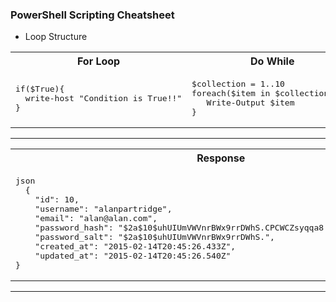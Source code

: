 ### PowerShell Scripting Cheatsheet

* Loop Structure

<table>
<tr><th>For Loop</th><th>Do While</th><th>ForEach Loop</th></tr>
<tr><td>
<pre>
if($True){
  write-host "Condition is True!!"
}
</pre>
  
</td><td>
<pre>
$collection = 1..10
foreach($item in $collection){   
   Write-Output $item
}
</pre>
  
</td><td>
<pre>
$collection = 1..10
foreach($item in $collection){   
   Write-Output $item
}
</pre>
</td></tr> </table>

---


<table>
<tr>
<th>
Response
</th>
</tr>

<tr>
<td>
<pre>
json
  {
    "id": 10,
    "username": "alanpartridge",
    "email": "alan@alan.com",
    "password_hash": "$2a$10$uhUIUmVWVnrBWx9rrDWhS.CPCWCZsyqqa8./whhfzBZydX7yvahHS",
    "password_salt": "$2a$10$uhUIUmVWVnrBWx9rrDWhS.",
    "created_at": "2015-02-14T20:45:26.433Z",
    "updated_at": "2015-02-14T20:45:26.540Z"
}
</pre>
</td>

</tr>
</table>

------

